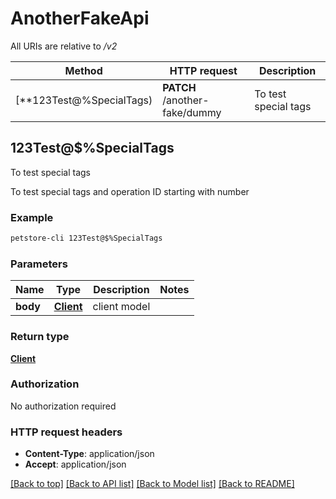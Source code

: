 # AnotherFakeApi

All URIs are relative to */v2*

Method | HTTP request | Description
------------- | ------------- | -------------
[**123Test@$%SpecialTags**](AnotherFakeApi.md#123Test@$%SpecialTags) | **PATCH** /another-fake/dummy | To test special tags


## **123Test@$%SpecialTags**

To test special tags

To test special tags and operation ID starting with number

### Example
```bash
petstore-cli 123Test@$%SpecialTags
```

### Parameters

Name | Type | Description  | Notes
------------- | ------------- | ------------- | -------------
 **body** | [**Client**](Client.md) | client model |

### Return type

[**Client**](Client.md)

### Authorization

No authorization required

### HTTP request headers

 - **Content-Type**: application/json
 - **Accept**: application/json

[[Back to top]](#) [[Back to API list]](../README.md#documentation-for-api-endpoints) [[Back to Model list]](../README.md#documentation-for-models) [[Back to README]](../README.md)

